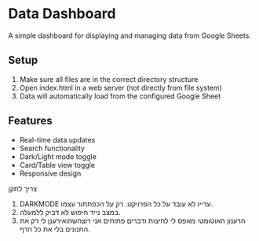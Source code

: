# Data Dashboard

A simple dashboard for displaying and managing data from Google Sheets.

## Setup
1. Make sure all files are in the correct directory structure
2. Open index.html in a web server (not directly from file system)
3. Data will automatically load from the configured Google Sheet

## Features
- Real-time data updates
- Search functionality
- Dark/Light mode toggle
- Card/Table view toggle
- Responsive design


צריך לתקן
1. DARKMODE עדייו לא עובד על כל הפרויקט. רק על הכפתתור עצמו.
3. במצב נייד חיפוש לא דביק ללמעלה.
4. הרענון האוטומטי מאפס לי לחיצות ודברים פתוחים אני רוצהשהואירענן לי רק את התנונים בלי את כל הדף.
